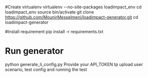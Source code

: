 #Create virtualenv
virtualenv --no-site-packages loadimpact_env
cd loadimpact_env
source bin/activate
git clone https://github.com/MounirMesselmeni/loadimpact-generator.git
cd loadimpact-generator

#Install requirement
pip install -r requirements.txt

# Run generator
python generate_li_config.py
Provide your API_TOKEN tp upload user scenario, test config and running the test

